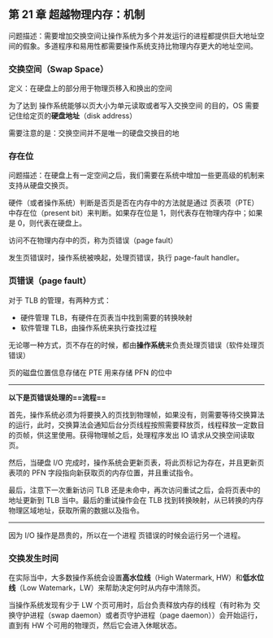 ## 第 21 章 超越物理内存：机制

问题描述：需要增加交换空间让操作系统为多个并发运行的进程都提供巨大地址空间的假象。多道程序和易用性都需要操作系统支持比物理内存更大的地址空间。

### 交换空间（Swap Space）

定义：在硬盘上的部分用于物理页移入和换出的空间

为了达到 操作系统能够以页大小为单元读取或者写入交换空间 的目的，OS 需要记住给定页的**硬盘地址**（disk address）

需要注意的是：交换空间并不是唯一的硬盘交换目的地

### 存在位

问题描述：在硬盘上有一定空间之后，我们需要在系统中增加一些更高级的机制来支持从硬盘交换页。

硬件（或者操作系统）判断是否页是否在内存中的方法就是通过 页表项（PTE）中存在位（present bit）来判断。如果存在位是 1，则代表存在物理内存中；如果是 0，则代表在硬盘上。

访问不在物理内存中的页，称为页错误（page fault）

发生页错误时，操作系统被唤起，处理页错误，执行 page-fault handler。

### 页错误（page fault）

对于 TLB 的管理，有两种方式：

- 硬件管理 TLB，有硬件在页表当中找到需要的转换映射
- 软件管理 TLB，由操作系统来执行查找过程

无论哪一种方式，页不存在的时候，都由**操作系统**来负责处理页错误（软件处理页错误）

页的磁盘位置信息存储在 PTE 用来存储 PFN 的位中

***

**以下是页错误处理的==流程==**

首先，操作系统必须为将要换入的页找到物理帧，如果没有，则需要等待交换算法的运行，此时，交换算法会通知后台分页线程按照需要释放页，线程释放一定数目的页帧，供这里使用。获得物理帧之后，处理程序发出 IO 请求从交换空间读取页。

然后，当硬盘 I/O 完成时，操作系统会更新页表，将此页标记为存在，并且更新页表项的 PFN 字段指向新获取页的内存位置，并且重试指令。

最后，注意下一次重新访问 TLB 还是未命中，再次访问重试之后，会将页表中的地址更新到 TLB 当中。最后的重试操作会在 TLB 找到转换映射，从已转换的内存物理区域地址，获取所需的数据以及指令。

***

因为 I/O 操作是昂贵的，所以在一个进程 页错误的时候会运行另一个进程。

### 交换发生时间

在实际当中，大多数操作系统会设置**高水位线**（High Watermark, HW）和**低水位线**（Low Watemark，LW）来帮助决定何时从内存中清除页。

当操作系统发现有少于 LW 个页可用时，后台负责释放内存的线程（有时称为 交换守护进程（swap daemon）或者页守护进程（page daemon））会开始运行，直到有 HW 个可用的物理页，然后它会进入休眠状态。

### 


